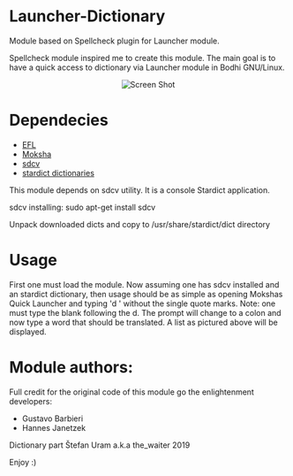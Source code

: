 # Launcher-Dictionary

Module based on Spellcheck plugin for Launcher module.

Spellcheck module inspired me to create this module. The main goal is 
to have a quick access to dictionary via Launcher module in Bodhi GNU/Linux.


<p align="center">
  <img src="http://www.enlightenment.org/ss/e-5c546dd0973cc5.02130478.png" alt="Screen Shot">
</p>


# Dependecies

* [EFL](https://www.enlightenment.org/download)
* [Moksha](https://github.com/JeffHoogland/moksha)
* [sdcv](https://wiki.archlinux.org/index.php/Sdcv)
* [stardict dictionaries](https://sites.google.com/site/gtonguedict/home/stardict-dictionaries)

This module depends on sdcv utility. It is a console Stardict application.

sdcv installing:
sudo apt-get install sdcv

Unpack downloaded dicts and copy to /usr/share/stardict/dict directory

# Usage

First one must load the module. Now assuming one has sdcv installed and an stardict dictionary, then usage should be as simple as opening Mokshas Quick Launcher and typing 'd ' without the single quote marks. Note: one must type the blank following the d. The prompt will change to a colon and now type a word that should be translated. A list as pictured above will be displayed.

# Module authors:

Full credit for the original code of this module go the enlightenment developers:
* Gustavo Barbieri
* Hannes Janetzek

Dictionary part
Štefan Uram a.k.a the_waiter <Bodhi Linux developer> 2019

Enjoy :)
